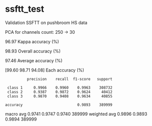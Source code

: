 # ssftt_test
Validation SSFTT on pushbroom HS data

PCA for channels count: 250 -> 30


96.97 Kappa accuracy (%)

98.93 Overall accuracy (%)

97.46 Average accuracy (%)

[99.60 98.71 94.08] Each accuracy (%)

              precision    recall  f1-score   support

     class 1     0.9966    0.9960    0.9963    308732
     class 2     0.9387    0.9872    0.9624     40412
     class 3     0.9870    0.9408    0.9634     40855

    accuracy                         0.9893    389999
   macro avg     0.9741    0.9747    0.9740    389999
weighted avg     0.9896    0.9893    0.9894    389999
